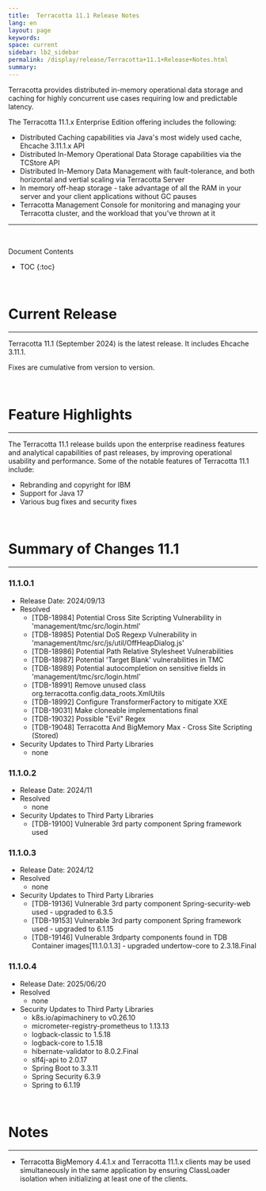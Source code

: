 ```yaml
---
title:  Terracotta 11.1 Release Notes  
lang: en
layout: page
keywords:
space: current
sidebar: lb2_sidebar
permalink: /display/release/Terracotta+11.1+Release+Notes.html
summary:
---
```


Terracotta provides distributed in-memory operational data storage and caching for highly concurrent use cases requiring low and predictable latency.

The Terracotta 11.1.x Enterprise Edition offering includes the following:

   *  Distributed Caching capabilities via Java's most widely used cache, Ehcache 3.11.1.x API 
   *  Distributed In-Memory Operational Data Storage capabilities via the TCStore API
   *  Distributed In-Memory Data Management with fault-tolerance, and both horizontal and vertial scaling via Terracotta Server
   *  In memory off-heap storage - take advantage of all the RAM in your server and your client applications without GC pauses
   *  Terracotta Management Console for monitoring and managing your Terracotta cluster, and the workload that you've thrown at it

------

<br>

Document Contents

* TOC
{:toc}

<br>

# Current Release
------------------
Terracotta 11.1 (September 2024) is the latest release. It includes Ehcache 3.11.1.

Fixes are cumulative from version to version.

<br>

# Feature Highlights
------------------
The Terracotta 11.1 release builds upon the enterprise readiness features and analytical capabilities of past releases, by improving operational usability and performance. Some of the notable features of Terracotta 11.1 include:

* Rebranding and copyright for IBM
* Support for Java 17
* Various bug fixes and security fixes

<br>

# Summary of Changes 11.1
-----------------------
### 11.1.0.1
* Release Date: 2024/09/13
* Resolved
  * [TDB-18984]	Potential Cross Site Scripting Vulnerability in 'management/tmc/src/login.html'
  * [TDB-18985]	Potential DoS Regexp Vulnerability in 'management/tmc/src/js/util/OffHeapDialog.js'
  * [TDB-18986]	Potential Path Relative Stylesheet Vulnerabilities
  * [TDB-18987]	Potential 'Target Blank' vulnerabilities in TMC
  * [TDB-18989]	Potential autocompletion on sensitive fields in 'management/tmc/src/login.html'
  * [TDB-18991]	Remove unused class org.terracotta.config.data_roots.XmlUtils
  * [TDB-18992]	Configure TransformerFactory to mitigate XXE
  * [TDB-19031]	Make cloneable implementations final
  * [TDB-19032]	Possible "Evil" Regex
  * [TDB-19048]	Terracotta And BigMemory Max - Cross Site Scripting (Stored)
* Security Updates to Third Party Libraries
  * none

### 11.1.0.2
* Release Date: 2024/11
* Resolved
  * none
* Security Updates to Third Party Libraries
  * [TDB-19100] Vulnerable 3rd party component Spring framework used

### 11.1.0.3
* Release Date: 2024/12
* Resolved
  * none
* Security Updates to Third Party Libraries
  * [TDB-19136] Vulnerable 3rd party component Spring-security-web used - upgraded to 6.3.5
  * [TDB-19153] Vulnerable 3rd party component Spring framework used - upgraded to 6.1.15
  * [TDB-19146] Vulnerable 3rdparty components found in TDB Container images[11.1.0.1.3] - upgraded undertow-core to 2.3.18.Final

### 11.1.0.4
* Release Date: 2025/06/20
* Resolved
  * none
* Security Updates to Third Party Libraries
  * k8s.io/apimachinery to v0.26.10
  * micrometer-registry-prometheus to 1.13.13
  * logback-classic to 1.5.18
  * logback-core to 1.5.18
  * hibernate-validator to 8.0.2.Final
  * slf4j-api to 2.0.17
  * Spring Boot to 3.3.11
  * Spring Security 6.3.9
  * Spring to 6.1.19


<br>

# Notes
-------
* Terracotta BigMemory 4.4.1.x and Terracotta 11.1.x clients may be used simultaneously in the same application by ensuring ClassLoader isolation when initializing at least one of the clients.
<br>
